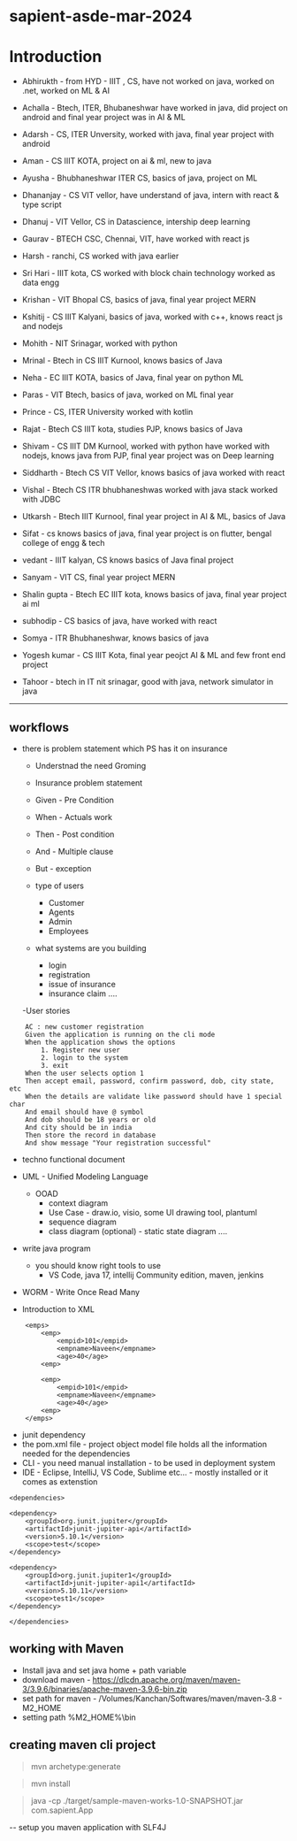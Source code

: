 # sapient-asde-mar-2024






# Introduction 

- Abhirukth - from HYD - IIIT , CS, have not worked on java, worked on .net, worked on ML & AI 

- Achalla - Btech, ITER, Bhubaneshwar have worked in java, did project on android and final year project was in AI & ML 

-  Adarsh - CS, ITER Unversity, worked with java, final year project with android 

- Aman - CS IIIT KOTA, project on ai & ml, new to java 

- Ayusha - Bhubhaneshwar ITER CS, basics of java, project on ML 

- Dhananjay - CS VIT vellor, have understand of java, intern  with react & type script 

- Dhanuj - VIT Vellor, CS in Datascience, intership deep learning 

- Gaurav - BTECH CSC, Chennai, VIT, have worked with react js 

- Harsh - ranchi, CS worked with java earlier 

- Sri Hari - IIIT kota, CS worked with block chain technology worked as data engg 

- Krishan - VIT Bhopal CS, basics of java, final year project MERN 

- Kshitij - CS IIIT Kalyani, basics of java, worked with c++, knows react js and nodejs 

- Mohith - NIT Srinagar, worked with python 

- Mrinal - Btech in CS IIIT Kurnool, knows basics of Java 

- Neha - EC IIIT KOTA, basics of Java, final year on python ML 

- Paras - VIT Btech, basics of java, worked on ML final year 

- Prince - CS, ITER University worked with kotlin 

- Rajat - Btech CS IIIT kota, studies PJP, knows basics of Java 

- Shivam - CS IIIT DM Kurnool, worked with python have worked with nodejs, knows java from PJP, final year project was on Deep learning 

- Siddharth - Btech CS VIT Vellor, knows basics of java worked with react 

- Vishal - Btech CS ITR bhubhaneshwas worked with java stack worked with JDBC 

- Utkarsh - Btech IIIT Kurnool, final year project in AI & ML, basics of Java 

- Sifat - cs knows basics of java, final year project is on flutter, bengal college of engg & tech 

- vedant - IIIT kalyan, CS knows basics of Java final project 

- Sanyam - VIT CS, final year project MERN 

- Shalin gupta - Btech EC IIIT kota, knows basics of java, final year project ai ml 

- subhodip - CS basics of java, have worked with react 

- Somya - ITR Bhubhaneshwar, knows basics of java 

- Yogesh kumar - CS IIIT Kota, final year peojct AI & ML and few front end project 

- Tahoor - btech in IT nit srinagar, good with java, network simulator in java 





---- 

## workflows 

- there is problem statement which PS has it on insurance 
    - Understnad the need Groming 
    - Insurance problem statement 
    - Given - Pre Condition  
    - When - Actuals work 
    - Then - Post condition 
    - And - Multiple clause 
    - But - exception 

    - type of users 
        - Customer 
        - Agents 
        - Admin 
        - Employees 
    
    - what systems are you building 
        - login 
        - registration 
        - issue of insurance 
        - insurance claim 
        .... 

    -User stories 
```
    AC : new customer registration 
    Given the application is running on the cli mode 
    When the application shows the options 
        1. Register new user 
        2. login to the system 
        3. exit 
    When the user selects option 1 
    Then accept email, password, confirm password, dob, city state, etc 
    When the details are validate like password should have 1 special char 
    And email should have @ symbol 
    And dob should be 18 years or old 
    And city should be in india 
    Then store the record in database 
    And show message "Your registration successful"  
```
- techno functional document
- UML - Unified Modeling Language 
    - OOAD
        - context diagram 
        - Use Case - draw.io, visio, some UI drawing tool, plantuml 
        - sequence diagram 
        - class diagram (optional) - static state diagram 
        .... 
        
- write java program 
    - you should know right tools to use 
        - VS Code, java 17, intellij Community edition, maven, jenkins 


- WORM - Write Once Read Many 
- Introduction to XML 

```
    <emps> 
        <emp>
            <empid>101</empid>
            <empname>Naveen</empname>
            <age>40</age>
        <emp>

        <emp>
            <empid>101</empid>
            <empname>Naveen</empname>
            <age>40</age>
        <emp>
    </emps>
```

- junit dependency 
- the pom.xml file - project object model file holds all the information needed for the dependencies 
- CLI - you need manual installation - to be used in deployment system 
- IDE - Eclipse, IntelliJ, VS Code, Sublime etc...  - mostly installed or it comes as extenstion 
```
<dependencies>

<dependency>
    <groupId>org.junit.jupiter</groupId>
    <artifactId>junit-jupiter-api</artifactId>
    <version>5.10.1</version>
    <scope>test</scope>
</dependency>

<dependency>
    <groupId>org.junit.jupiter1</groupId>
    <artifactId>junit-jupiter-api1</artifactId>
    <version>5.10.11</version>
    <scope>test1</scope>
</dependency>

</dependencies>
```



## working with Maven 

- Install java and set java home + path variable 
- download maven - https://dlcdn.apache.org/maven/maven-3/3.9.6/binaries/apache-maven-3.9.6-bin.zip
- set path for maven - /Volumes/Kanchan/Softwares/maven/maven-3.8 - M2_HOME 
- setting path %M2_HOME%\bin



## creating maven cli project 


> mvn archetype:generate 

> mvn install 

>java -cp ./target/sample-maven-works-1.0-SNAPSHOT.jar com.sapient.App 


-- setup you maven application  with SLF4J 
 
















